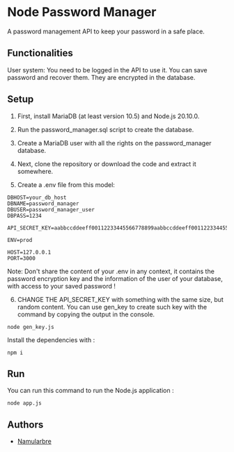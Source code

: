 # Node Password Manager

A password management API to keep your password in a safe place.

## Functionalities

User system: You need to be logged in the API to use it.
You can save password and recover them. They are encrypted in the database.

## Setup

1. First, install MariaDB (at least version 10.5) and Node.js 20.10.0.

2. Run the password_manager.sql script to create the database.

3. Create a MariaDB user with all the rights on the password_manager database.

4. Next, clone the repository or download the code and extract it somewhere.

5. Create a .env file from this model:

````
DBHOST=your_db_host
DBNAME=password_manager
DBUSER=password_manager_user
DBPASS=1234

API_SECRET_KEY=aabbccddeeff00112233445566778899aabbccddeeff00112233445566778899

ENV=prod

HOST=127.0.0.1
PORT=3000

````

Note: Don't share the content of your .env in any context, it contains the password encryption key and the information of the user of your database, with access to your saved password !

6. CHANGE THE API_SECRET_KEY with something with the same size, but random content. You can use gen_key to create such key with the command by copying the output in the console.

````
node gen_key.js
````

Install the dependencies with :
````
npm i
````

## Run

You can run this command to run the Node.js application :
````
node app.js
````

## Authors

- [Namularbre](https://github.com/Namularbre)
